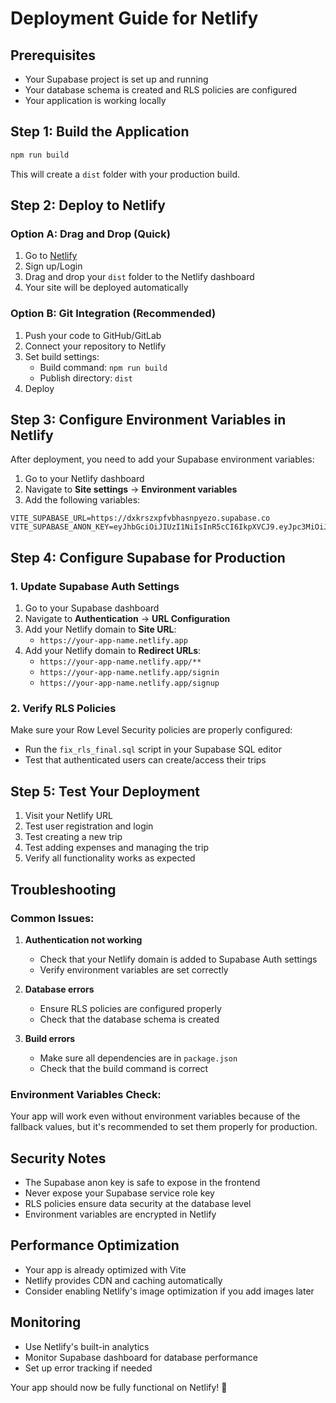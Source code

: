# Deployment Guide for Netlify

## Prerequisites
- Your Supabase project is set up and running
- Your database schema is created and RLS policies are configured
- Your application is working locally

## Step 1: Build the Application

```bash
npm run build
```

This will create a `dist` folder with your production build.

## Step 2: Deploy to Netlify

### Option A: Drag and Drop (Quick)
1. Go to [Netlify](https://netlify.com)
2. Sign up/Login
3. Drag and drop your `dist` folder to the Netlify dashboard
4. Your site will be deployed automatically

### Option B: Git Integration (Recommended)
1. Push your code to GitHub/GitLab
2. Connect your repository to Netlify
3. Set build settings:
   - Build command: `npm run build`
   - Publish directory: `dist`
4. Deploy

## Step 3: Configure Environment Variables in Netlify

After deployment, you need to add your Supabase environment variables:

1. Go to your Netlify dashboard
2. Navigate to **Site settings** → **Environment variables**
3. Add the following variables:

```
VITE_SUPABASE_URL=https://dxkrszxpfvbhasnpyezo.supabase.co
VITE_SUPABASE_ANON_KEY=eyJhbGciOiJIUzI1NiIsInR5cCI6IkpXVCJ9.eyJpc3MiOiJzdXBhYmFzZSIsInJlZiI6ImR4a3JzenhwZnZiaGFzbnB5ZXpvIiwicm9sZSI6ImFub24iLCJpYXQiOjE3NTAyMjk1NjYsImV4cCI6MjA2NTgwNTU2Nn0.jwyYdLm4RbQdUqMTGJPrfMHZCK_Vf87KcQfkkXd8XkI
```

## Step 4: Configure Supabase for Production

### 1. Update Supabase Auth Settings
1. Go to your Supabase dashboard
2. Navigate to **Authentication** → **URL Configuration**
3. Add your Netlify domain to **Site URL**:
   - `https://your-app-name.netlify.app`
4. Add your Netlify domain to **Redirect URLs**:
   - `https://your-app-name.netlify.app/**`
   - `https://your-app-name.netlify.app/signin`
   - `https://your-app-name.netlify.app/signup`

### 2. Verify RLS Policies
Make sure your Row Level Security policies are properly configured:
- Run the `fix_rls_final.sql` script in your Supabase SQL editor
- Test that authenticated users can create/access their trips

## Step 5: Test Your Deployment

1. Visit your Netlify URL
2. Test user registration and login
3. Test creating a new trip
4. Test adding expenses and managing the trip
5. Verify all functionality works as expected

## Troubleshooting

### Common Issues:

1. **Authentication not working**
   - Check that your Netlify domain is added to Supabase Auth settings
   - Verify environment variables are set correctly

2. **Database errors**
   - Ensure RLS policies are configured properly
   - Check that the database schema is created

3. **Build errors**
   - Make sure all dependencies are in `package.json`
   - Check that the build command is correct

### Environment Variables Check:
Your app will work even without environment variables because of the fallback values, but it's recommended to set them properly for production.

## Security Notes

- The Supabase anon key is safe to expose in the frontend
- Never expose your Supabase service role key
- RLS policies ensure data security at the database level
- Environment variables are encrypted in Netlify

## Performance Optimization

- Your app is already optimized with Vite
- Netlify provides CDN and caching automatically
- Consider enabling Netlify's image optimization if you add images later

## Monitoring

- Use Netlify's built-in analytics
- Monitor Supabase dashboard for database performance
- Set up error tracking if needed

Your app should now be fully functional on Netlify! 🚀 